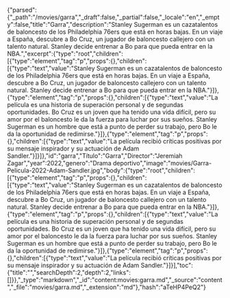 {"parsed":{"_path":"/movies/garra","_draft":false,"_partial":false,"_locale":"en","_empty":false,"title":"Garra","description":"Stanley Sugerman es un cazatalentos de baloncesto de los Philadelphia 76ers que está en horas bajas. En un viaje a España, descubre a Bo Cruz, un jugador de baloncesto callejero con un talento natural. Stanley decide entrenar a Bo para que pueda entrar en la NBA.","excerpt":{"type":"root","children":[{"type":"element","tag":"p","props":{},"children":[{"type":"text","value":"Stanley Sugerman es un cazatalentos de baloncesto de los Philadelphia 76ers que está en horas bajas. En un viaje a España, descubre a Bo Cruz, un jugador de baloncesto callejero con un talento natural. Stanley decide entrenar a Bo para que pueda entrar en la NBA."}]},{"type":"element","tag":"p","props":{},"children":[{"type":"text","value":"La película es una historia de superación personal y de segundas oportunidades. Bo Cruz es un joven que ha tenido una vida difícil, pero su amor por el baloncesto le da la fuerza para luchar por sus sueños. Stanley Sugerman es un hombre que está a punto de perder su trabajo, pero Bo le da la oportunidad de redimirse."}]},{"type":"element","tag":"p","props":{},"children":[{"type":"text","value":"La película recibió críticas positivas por su mensaje inspirador y su actuación de Adam Sandler."}]}]},"id":"garra","Título":"Garra","Director":"Jeremiah Zagar","year":2022,"genero":"Drama deportivo","image":"movies/Garra-Pelicula-2022-Adam-Sandler.jpg","body":{"type":"root","children":[{"type":"element","tag":"p","props":{},"children":[{"type":"text","value":"Stanley Sugerman es un cazatalentos de baloncesto de los Philadelphia 76ers que está en horas bajas. En un viaje a España, descubre a Bo Cruz, un jugador de baloncesto callejero con un talento natural. Stanley decide entrenar a Bo para que pueda entrar en la NBA."}]},{"type":"element","tag":"p","props":{},"children":[{"type":"text","value":"La película es una historia de superación personal y de segundas oportunidades. Bo Cruz es un joven que ha tenido una vida difícil, pero su amor por el baloncesto le da la fuerza para luchar por sus sueños. Stanley Sugerman es un hombre que está a punto de perder su trabajo, pero Bo le da la oportunidad de redimirse."}]},{"type":"element","tag":"p","props":{},"children":[{"type":"text","value":"La película recibió críticas positivas por su mensaje inspirador y su actuación de Adam Sandler."}]}],"toc":{"title":"","searchDepth":2,"depth":2,"links":[]}},"_type":"markdown","_id":"content:movies:garra.md","_source":"content","_file":"movies/garra.md","_extension":"md"},"hash":"aTeHP4PeQ2"}